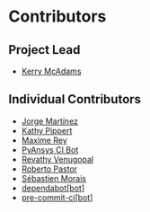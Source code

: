 # Contributors

## Project Lead

* [Kerry McAdams](https://github.com/klmcadams)

## Individual Contributors

* [Jorge Martínez](https://github.com/jorgepiloto)
* [Kathy Pippert](https://github.com/PipKat)
* [Maxime Rey](https://github.com/MaxJPRey)
* [PyAnsys CI Bot](https://github.com/pyansys-ci-bot)
* [Revathy Venugopal](https://github.com/Revathyvenugopal162)
* [Roberto Pastor](https://github.com/RobPasMue)
* [Sébastien Morais](https://github.com/SMoraisAnsys)
* [dependabot[bot]](https://github.com/apps/dependabot)
* [pre-commit-ci[bot]](https://github.com/apps/pre-commit-ci)

